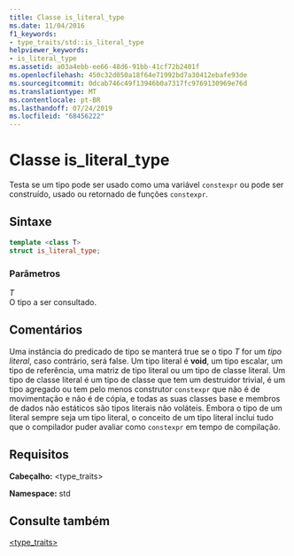 ```yaml
---
title: Classe is_literal_type
ms.date: 11/04/2016
f1_keywords:
- type_traits/std::is_literal_type
helpviewer_keywords:
- is_literal_type
ms.assetid: a03a4ebb-ee66-48d6-91bb-41cf72b2401f
ms.openlocfilehash: 450c32d050a18f64e71992bd7a30412ebafe93de
ms.sourcegitcommit: 0dcab746c49f13946b0a7317fc9769130969e76d
ms.translationtype: MT
ms.contentlocale: pt-BR
ms.lasthandoff: 07/24/2019
ms.locfileid: "68456222"
---
```

# <a name="isliteraltype-class"></a>Classe is_literal_type

Testa se um tipo pode ser usado como uma variável `constexpr` ou pode ser construído, usado ou retornado de funções `constexpr`.

## <a name="syntax"></a>Sintaxe

```cpp
template <class T>
struct is_literal_type;
```

### <a name="parameters"></a>Parâmetros

*T*\
O tipo a ser consultado.

## <a name="remarks"></a>Comentários

Uma instância do predicado de tipo se manterá true se o tipo *T* for um *tipo literal*, caso contrário, será false. Um tipo literal é **void**, um tipo escalar, um tipo de referência, uma matriz de tipo literal ou um tipo de classe literal. Um tipo de classe literal é um tipo de classe que tem um destruidor trivial, é um tipo agregado ou tem pelo menos construtor `constexpr` que não é de movimentação e não é de cópia, e todas as suas classes base e membros de dados não estáticos são tipos literais não voláteis. Embora o tipo de um literal sempre seja um tipo literal, o conceito de um tipo literal inclui tudo que o compilador puder avaliar como `constexpr` em tempo de compilação.

## <a name="requirements"></a>Requisitos

**Cabeçalho:** \<type_traits>

**Namespace:** std

## <a name="see-also"></a>Consulte também

[<type_traits>](../standard-library/type-traits.md)

